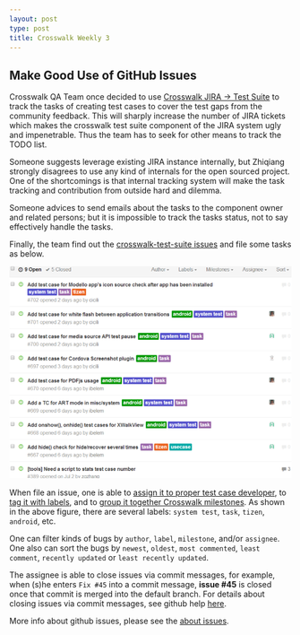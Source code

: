 ```yaml
---
layout: post
type: post
title: Crosswalk Weekly 3
---
```


## Make Good Use of GitHub Issues

Crosswalk QA Team once decided to use [Crosswalk JIRA -> Test Suite](https://crosswalk-project.org/jira/browse/XWALK/component/10303) to track the tasks of creating test cases to cover the test gaps from the community feedback. This will sharply increase the number of JIRA tickets which makes the crosswalk test suite component of the JIRA system ugly and impenetrable. Thus the team has to seek for other means to track the TODO list.

Someone suggests leverage existing JIRA instance internally, but Zhiqiang strongly disagrees to use any kind of internals for the open sourced project. One of the shortcomings is that internal tracking system will make the task tracking and contribution from outside hard and dilemma.

Someone advices to send emails about the tasks to the component owner and related persons; but it is impossible to track the tasks status, not to say effectively handle the tasks.

Finally, the team find out the [crosswalk-test-suite issues](https://github.com/crosswalk-project/crosswalk-test-suite/issues) and file some tasks as below.

![crosswalk-test-suite open issues](/images/crosswalk-test-suite-issues.png)

When file an issue, one is able to [assign it to proper test case developer](https://help.github.com/articles/assigning-issues-and-pull-requests-to-other-github-users), to [tag it with labels](https://help.github.com/articles/applying-labels-to-issues-and-pull-requests), and to [group it together Crosswalk milestones](https://help.github.com/articles/creating-and-editing-milestones-for-issues-and-pull-requests). As shown in the above figure, there are several labels: `system test`, `task`, `tizen`, `android`, etc.

One can filter kinds of bugs by `author`, `label`, `milestone`, and/or `assignee`. One also can sort the bugs by `newest`, `oldest`, `most commented`, `least comment`, `recently updated` or `least recently updated`.

The assignee is able to close issues via commit messages, for example, when (s)he enters `Fix #45` into a commit message, **issue #45** is closed once that commit is merged into the default branch. For details about closing issues via commit messages, see github help [here](https://help.github.com/articles/closing-issues-via-commit-messages).

More info about github issues, please see the [about issues](https://help.github.com/articles/about-issues).
